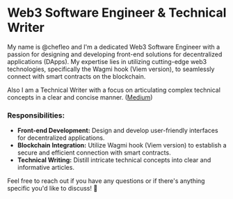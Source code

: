 # Web3 Software Engineer & Technical Writer

My name is @chefleo and I'm a dedicated Web3 Software Engineer with a passion for designing and developing front-end solutions for decentralized applications (DApps). My expertise lies in utilizing cutting-edge web3 technologies, specifically the Wagmi hook (Viem version), to seamlessly connect with smart contracts on the blockchain.

Also I am a Technical Writer with a focus on articulating complex technical concepts in a clear and concise manner. ([Medium](https://medium.com/@simon-digiorgio))

### Responsibilities:

- **Front-end Development:** Design and develop user-friendly interfaces for decentralized applications.
- **Blockchain Integration:** Utilize Wagmi hook (Viem version) to establish a secure and efficient connection with smart contracts.
- **Technical Writing:** Distill intricate technical concepts into clear and informative articles.

Feel free to reach out if you have any questions or if there's anything specific you'd like to discuss! 🚀


